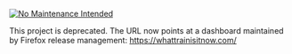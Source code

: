 [![No Maintenance Intended](http://unmaintained.tech/badge.svg)](http://unmaintained.tech/)

This project is deprecated. The URL now points at a dashboard maintained by Firefox release management: https://whattrainisitnow.com/
